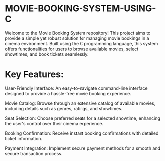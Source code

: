 # MOVIE-BOOKING-SYSTEM-USING-C
Welcome to the Movie Booking System repository! This project aims to provide a simple yet robust solution for managing movie bookings in a cinema environment. Built using the C programming language, this system offers functionalities for users to browse available movies, select showtimes, and book tickets seamlessly.
# Key Features:
User-Friendly Interface: An easy-to-navigate command-line interface designed to provide a hassle-free movie booking experience.

Movie Catalog: Browse through an extensive catalog of available movies, including details such as genres, ratings, and showtimes.

Seat Selection: Choose preferred seats for a selected showtime, enhancing the user's control over their cinema experience.

Booking Confirmation: Receive instant booking confirmations with detailed ticket information.

Payment Integration: Implement secure payment methods for a smooth and secure transaction process.
